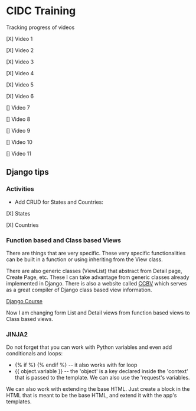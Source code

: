 # CIDC Training

Tracking progress of videos

[X] Video 1

[X] Video 2

[X] Video 3

[X] Video 4

[X] Video 5

[X] Video 6

[] Video 7

[] Video 8

[] Video 9

[] Video 10

[] Video 11


## Django tips
### Activities
* Add CRUD for States and Countries:

[X] States

[X] Countries


### Function based and Class based Views
There are things that are very specific. These very specific functionalities can be built in a function
or using inheriting from the View class.

There are also generic classes (ViewList) that abstract from Detail page, Create Page, etc. These I can
take advantage from generic classes already implemented in Django. There is also a website called 
[CCBV](https://ccbv.co.uk/) which serves as a great compiler of Django class based view information.

[Django Course](https://www.youtube.com/playlist?list=PLj7fuoRtNDcelpc_sTM_dwh6QUwrahUNj)

Now I am changing form List and Detail views from function based views to Class based views.


### JINJA2
Do not forget that you can work with Python variables and even add conditionals and loops:
* {% if <condition> %} <statement> {% endif %}  -- it also works with for loop
* {{ object.variable }} -- the 'object' is a key declared inside the 'context' that is passed to the template.
We can also use the 'request's variables.

We can also work with extending the base HTML. Just create a block in the HTML that is meant to be the base HTML,
and extend it with the app's templates.